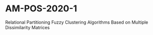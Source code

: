 # AM-POS-2020-1
Relational Partitioning Fuzzy Clustering Algorithms Based on Multiple Dissimilarity Matrices
